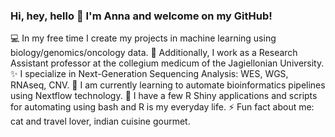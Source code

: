 ### Hi, hey, hello 👋 I'm Anna and welcome on my GitHub!

<!--
**AnnaMariaLedwon/AnnaMariaLedwon** is a ✨ _special_ ✨ repository because its `README.md` (this file) appears on your GitHub profile.
- 🔭 I’m currently working on ...
- 🌱 I’m currently learning ...
- 👯 I’m looking to collaborate on ...
- 🤔 I’m looking for help with ...
- 💬 Ask me about ...
- 📫 How to reach me: ...
- 😄 Pronouns: ...
- ⚡ Fun fact: ...
-->

💻 In my free time I create my projects in machine learning using biology/genomics/oncology data.
🔭 Additionally, I work as a Research Assistant professor at the collegium medicum of the Jagiellonian University.
✨ I specialize in Next-Generation Sequencing Analysis: WES, WGS, RNAseq, CNV.
🌱 I am currently learning to automate bioinformatics pipelines using Nextflow technology.
🤔 I have a few R Shiny applications and scripts for automating using bash and R is my everyday life.
⚡ Fun fact about me: cat and travel lover, indian cuisine gourmet.

